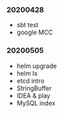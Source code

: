 ### 20200428

- sbt test
- google MCC

### 20200505

- helm upgrade
- helm ls
- etcd intro
- StringBuffer
- IDEA & play
- MySQL index